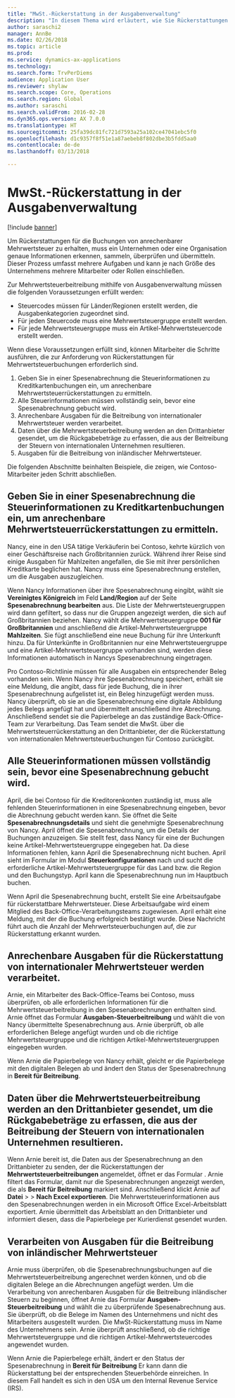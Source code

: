 ```yaml
---
title: "MwSt.-Rückerstattung in der Ausgabenverwaltung"
description: "In diesem Thema wird erläutert, wie Sie Rückerstattungen auf gemeinsamen Mehrwertsteuer (VAT)- Buchungen erhalten."
author: saraschi2
manager: AnnBe
ms.date: 02/26/2018
ms.topic: article
ms.prod: 
ms.service: dynamics-ax-applications
ms.technology: 
ms.search.form: TrvPerDiems
audience: Application User
ms.reviewer: shylaw
ms.search.scope: Core, Operations
ms.search.region: Global
ms.author: saraschi
ms.search.validFrom: 2016-02-28
ms.dyn365.ops.version: AX 7.0.0
ms.translationtype: HT
ms.sourcegitcommit: 25fa39dc81fc721d7593a25a102ce47041ebc5f0
ms.openlocfilehash: d1c9357f8f51e1a87aebeb8f802dbe3b5fdd5aa0
ms.contentlocale: de-de
ms.lasthandoff: 03/13/2018

---
```


# <a name="vat-recovery-in-expense-management"></a>MwSt.-Rückerstattung in der Ausgabenverwaltung

[!include [banner](../includes/banner.md)]

Um Rückerstattungen für die Buchungen von anrechenbarer Mehrwertsteuer zu erhalten, muss ein Unternehmen oder eine Organisation genaue Informationen erkennen, sammeln, überprüfen und übermitteln. Dieser Prozess umfasst mehrere Aufgaben und kann je nach Größe des Unternehmens mehrere Mitarbeiter oder Rollen einschließen.

Zur Mehrwertsteuerbeitreibung mithilfe von Ausgabenverwaltung müssen die folgenden Voraussetzungen erfüllt werden:

- Steuercodes müssen für Länder/Regionen erstellt werden, die Ausgabenkategorien zugeordnet sind.
- Für jeden Steuercode muss eine Mehrwertsteuergruppe erstellt werden.
- Für jede Mehrwertsteuergruppe muss ein Artikel-Mehrwertsteuercode erstellt werden.

Wenn diese Voraussetzungen erfüllt sind, können Mitarbeiter die Schritte ausführen, die zur Anforderung von Rückerstattungen für Mehrwertsteuerbuchungen erforderlich sind.

1. Geben Sie in einer Spesenabrechnung die Steuerinformationen zu Kreditkartenbuchungen ein, um anrechenbare Mehrwertsteuerrückerstattungen zu ermitteln.
2. Alle Steuerinformationen müssen vollständig sein, bevor eine Spesenabrechnung gebucht wird.
3. Anrechenbare Ausgaben für die Beitreibung von internationaler Mehrwertsteuer werden verarbeitet.
4. Daten über die Mehrwertsteuerbeitreibung werden an den Drittanbieter gesendet, um die Rückgabebeträge zu erfassen, die aus der Beitreibung der Steuern von internationalen Unternehmen resultieren.
5. Ausgaben für die Beitreibung von inländischer Mehrwertsteuer.

Die folgenden Abschnitte beinhalten Beispiele, die zeigen, wie Contoso-Mitarbeiter jeden Schritt abschließen.

## <a name="on-an-expense-report-enter-tax-information-about-credit-card-transactions-to-identify-eligible-vat-refunds"></a>Geben Sie in einer Spesenabrechnung die Steuerinformationen zu Kreditkartenbuchungen ein, um anrechenbare Mehrwertsteuerrückerstattungen zu ermitteln.

Nancy, eine in den USA tätige Verkäuferin bei Contoso, kehrte kürzlich von einer Geschäftsreise nach Großbritannien zurück. Während ihrer Reise sind einige Ausgaben für Mahlzeiten angefallen, die Sie mit ihrer persönlichen Kreditkarte beglichen hat. Nancy muss eine Spesenabrechnung erstellen, um die Ausgaben auszugleichen.

Wenn Nancy Informationen über ihre Spesenabrechnung eingibt, wählt sie **Vereinigtes Königreich** im Feld **Land/Region** auf der Seite **Spesenabrechnung bearbeiten** aus. Die Liste der Mehrwertsteuergruppen wird dann gefiltert, so dass nur die Gruppen angezeigt werden, die sich auf Großbritannien beziehen. Nancy wählt die Mehrwertsteuergruppe **001 für Großbritannien** und anschließend die Artikel-Mehrwertsteuergruppe **Mahlzeiten**. Sie fügt anschließend eine neue Buchung für ihre Unterkunft hinzu. Da für Unterkünfte in Großbritannien nur eine Mehrwertsteuergruppe und eine Artikel-Mehrwertsteuergruppe vorhanden sind, werden diese Informationen automatisch in Nancys Spesenabrechnung eingetragen.

Pro Contoso-Richtlinie müssen für alle Ausgaben ein entsprechender Beleg vorhanden sein. Wenn Nancy ihre Spesenabrechnung speichert, erhält sie eine Meldung, die angibt, dass für jede Buchung, die in ihrer Spesenabrechnung aufgelistet ist, ein Beleg hinzugefügt werden muss. Nancy überprüft, ob sie an die Spesenabrechnung eine digitale Abbildung jedes Belegs angefügt hat und übermittelt anschließend ihre Abrechnung. Anschließend sendet sie die Papierbelege an das zuständige Back-Office-Team zur Verarbeitung. Das Team sendet die MwSt. über die Mehrwertsteuerrückerstattung an den Drittanbieter, der die  Rückerstattung von internationalen Mehrwertsteuerbuchungen für Contoso zurückgibt.

## <a name="make-sure-that-all-tax-information-is-complete-and-then-post-the-expense-report"></a>Alle Steuerinformationen müssen vollständig sein, bevor eine Spesenabrechnung gebucht wird.

April, die bei Contoso für die Kreditorenkonten zuständig ist, muss alle fehlenden Steuerinformationen in eine Spesenabrechnung eingeben, bevor die Abrechnung gebucht werden kann. Sie öffnet die Seite **Spesenabrechnungsdetails** und sieht die genehmigte Spesenabrechnung von Nancy. April öffnet die Spesenabrechnung, um die Details der Buchungen anzuzeigen. Sie stellt fest, dass Nancy für eine der Buchungen keine Artikel-Mehrwertsteuergruppe eingegeben hat. Da diese Informationen fehlen, kann April die Spesenabrechnung nicht buchen. April sieht im Formular im Modul **Steuerkonfigurationen** nach und sucht die erforderliche Artikel-Mehrwertsteuergruppe für das Land bzw. die Region und den Buchungstyp. April kann die Spesenabrechnung nun im Hauptbuch buchen.

Wenn April die Spesenabrechnung bucht, erstellt Sie eine Arbeitsaufgabe für rückerstattbare Mehrwertsteuer. Diese Arbeitsaufgabe wird einem Mitglied des Back-Office-Verarbeitungsteams zugewiesen. April erhält eine Meldung, mit der die Buchung erfolgreich bestätigt wurde. Diese Nachricht führt auch die Anzahl der Mehrwertsteuerbuchungen auf, die zur Rückerstattung erkannt wurden.

## <a name="process-expenses-that-are-eligible-for-international-vat-recovery"></a>Anrechenbare Ausgaben für die Rückerstattung von internationaler Mehrwertsteuer werden verarbeitet.

Arnie, ein Mitarbeiter des Back-Office-Teams bei Contoso, muss überprüfen, ob alle erforderlichen Informationen für die Mehrwertsteuerbeitreibung in den Spesenabrechnungen enthalten sind. Arnie öffnet das Formular **Ausgaben-Steuerbeitreibung** und wählt die von Nancy übermittelte Spesenabrechnung aus. Arnie überprüft, ob alle erforderlichen Belege angefügt wurden und ob die richtige Mehrwertsteuergruppe und die richtigen Artikel-Mehrwertsteuergruppen eingegeben wurden.

Wenn Arnie die Papierbelege von Nancy erhält, gleicht er die Papierbelege mit den digitalen Belegen ab und ändert den Status der Spesenabrechnung in **Bereit für Beitreibung**.

## <a name="send-vat-recovery-data-to-the-third-party-vendor-to-file-international-recovery-returns"></a>Daten über die Mehrwertsteuerbeitreibung werden an den Drittanbieter gesendet, um die Rückgabebeträge zu erfassen, die aus der Beitreibung der Steuern von internationalen Unternehmen resultieren.

Wenn Arnie bereit ist, die Daten aus der Spesenabrechnung an den Drittanbieter zu senden, der die Rückerstattungen der **Mehrwertsteuerbeitreibungen** angemeldet, öffnet er das Formular . Arnie filtert das Formular, damit nur die Spesenabrechnungen angezeigt werden, die als **Bereit für Beitreibung** markiert sind. Anschließend klickt Arnie auf **Datei** > &gt; **Nach Excel exportieren**. Die Mehrwertsteuerinformationen aus den Spesenabrechnungen werden in ein Microsoft Office Excel-Arbeitsblatt exportiert. Arnie übermittelt das Arbeitsblatt an den Drittanbieter und informiert diesen, dass die Papierbelege per Kurierdienst gesendet wurden.

## <a name="process-expenses-for-domestic-vat-recovery"></a>Verarbeiten von Ausgaben für die Beitreibung von inländischer Mehrwertsteuer

Arnie muss überprüfen, ob die Spesenabrechnungsbuchungen auf die Mehrwertsteuerbeitreibung angerechnet werden können, und ob die digitalen Belege an die Abrechnungen angefügt werden. Um die Verarbeitung von anrechenbaren Ausgaben für die Beitreibung inländischer Steuern zu beginnen, öffnet Arnie das Formular **Ausgaben-Steuerbeitreibung** und wählt die zu überprüfende Spesenabrechnung aus. Sie überprüft, ob die Belege im Namen des Unternehmens und nicht des Mitarbeiters ausgestellt wurden. Die MwSt-Rückerstattung muss im Name des Unternehmens sein. Arnie überprüft anschließend, ob die richtige Mehrwertsteuergruppe und die richtigen Artikel-Mehrwertsteuercodes angewendet wurden.

Wenn Arnie die Papierbelege erhält, ändert er den Status der Spesenabrechnung in **Bereit für Beitreibung** Er kann dann die Rückerstattung bei der entsprechenden Steuerbehörde einreichen. In diesem Fall handelt es sich in den USA um den Internal Revenue Service (IRS).

